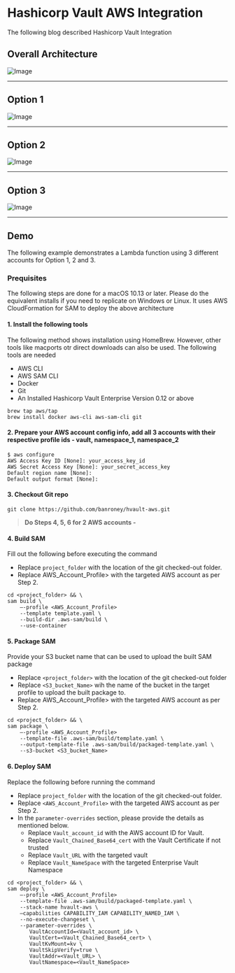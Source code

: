 # Hashicorp Vault AWS Integration

The following blog described Hashicorp Vault Integration 
 

 
 
## Overall Architecture

![Image](/architecture/AWS-vault.jpg)

***

## Option 1

![Image](/architecture/Vault_architecture-Option-1.jpg)

***
## Option 2

![Image](/architecture/Vault_architecture-Option-2.jpg)

***

## Option 3

![Image](/architecture/Vault_architecture-Option-3.jpg)

***

## Demo

The following example demonstrates a Lambda function using 3 different accounts for Option 1, 2 and 3. 

### Prequisites 
The following steps are done for a macOS 10.13 or later. Please do the equivalent installs if you need to replicate on 
Windows or Linux. It uses AWS CloudFormation for SAM to deploy the above architecture


#### 1. Install the following tools
The following method shows installation using HomeBrew. However, other tools like macports otr direct
downloads can also be used. The following tools are needed
 - AWS CLI
 - AWS SAM CLI
 - Docker
 - Git
 - An Installed Hashicorp Vault Enterprise Version 0.12 or above

```commandline
brew tap aws/tap
brew install docker aws-cli aws-sam-cli git
```

#### 2. Prepare your AWS account config info, add all 3 accounts with their respective profile ids - vault, namespace_1, namespace_2

```commandline
$ aws configure
AWS Access Key ID [None]: your_access_key_id
AWS Secret Access Key [None]: your_secret_access_key
Default region name [None]: 
Default output format [None]: 
```


#### 3. Checkout Git repo
```commandline
git clone https://github.com/banroney/hvault-aws.git
```

> **Do Steps 4, 5, 6 for 2 AWS accounts -** 

#### 4. Build SAM
Fill out the following before executing the command
  - Replace `project_folder` with the location of the git checked-out folder.
  - Replace AWS_Account_Profile> with the targeted AWS account as per Step 2. 

```commandline
cd <project_folder> && \
sam build \
    —-profile <AWS_Account_Profile>
    --template template.yaml \
    --build-dir .aws-sam/build \
    --use-container
```


#### 5. Package SAM 
Provide your S3 bucket name that can be used to upload the built SAM package
 - Replace `<project_folder>` with the location of the git checked-out folder
 - Replace `<S3_bucket_Name>` wih the name of the bucket in the target profile to upload
 the built package to.
 - Replace AWS_Account_Profile> with the targeted AWS account as per Step 2. 

```commandline
cd <project_folder> && \
sam package \
    —-profile <AWS_Account_Profile>
    --template-file .aws-sam/build/template.yaml \
    --output-template-file .aws-sam/build/packaged-template.yaml \
    --s3-bucket <S3_bucket_Name>
```


#### 6. Deploy SAM
Replace the following before running the command
  - Replace `project_folder` with the location of the git checked-out folder.
  - Replace `<AWS_Account_Profile>` with the targeted AWS account as per Step 2. 
  - In the `parameter-overrides` section, please provide the details as mentioned below. 
    - Replace `Vault_account_id` with the AWS account ID for Vault. 
    - Replace `Vault_Chained_Base64_cert` with the Vault Certificate if not trusted
    - Replace `Vault_URL` with the targeted vault
    - Replace `Vault_NameSpace` with the targeted Enterprise Vault Namespace

```commandline
cd <project_folder> && \
sam deploy \
    —-profile <AWS_Account_Profile>
    --template-file .aws-sam/build/packaged-template.yaml \
    --stack-name hvault-aws \
    —capabilities CAPABILITY_IAM CAPABILITY_NAMED_IAM \
    --no-execute-changeset \
    --parameter-overrides \
       VaultAccountId=<Vault_account_id> \
       VaultCert=<Vault_Chained_Base64_cert> \
       VaultKvMount=kv \
       VaultSkipVerify=true \
       VaultAddr=<Vault_URL> \
       VaultNamespace=<Vault_NameSpace>
```


